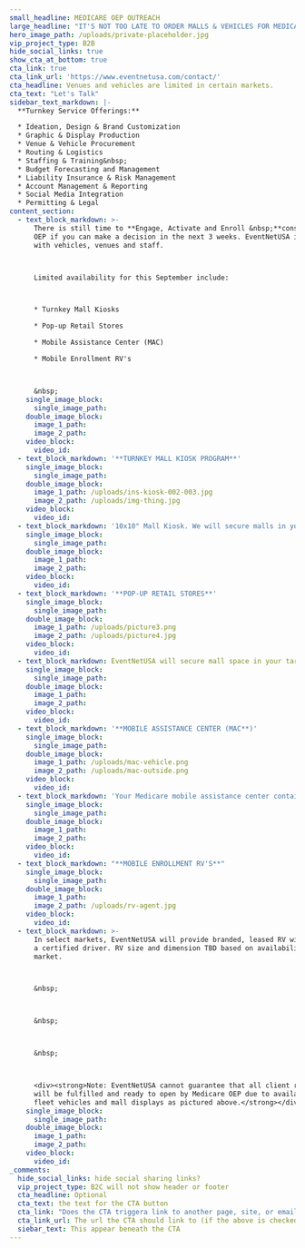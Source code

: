 ```yaml
---
small_headline: MEDICARE OEP OUTREACH
large_headline: "IT'S NOT TOO LATE TO ORDER MALLS & VEHICLES FOR MEDICARE MARKETING OUTREACH!"
hero_image_path: /uploads/private-placeholder.jpg
vip_project_type: B2B
hide_social_links: true
show_cta_at_bottom: true
cta_link: true
cta_link_url: 'https://www.eventnetusa.com/contact/'
cta_headline: Venues and vehicles are limited in certain markets.
cta_text: "Let's Talk"
sidebar_text_markdown: |-
  **Turnkey Service Offerings:**

  * Ideation, Design & Brand Customization
  * Graphic & Display Production
  * Venue & Vehicle Procurement
  * Routing & Logistics
  * Staffing & Training&nbsp;
  * Budget Forecasting and Management
  * Liability Insurance & Risk Management
  * Account Management & Reporting
  * Social Media Integration
  * Permitting & Legal
content_section:
  - text_block_markdown: >-
      There is still time to **Engage, Activate and Enroll &nbsp;**consumers in
      OEP if you can make a decision in the next 3 weeks. EventNetUSA is prepared
      with vehicles, venues and staff.



      Limited availability for this September include:



      * Turnkey Mall Kiosks

      * Pop-up Retail Stores

      * Mobile Assistance Center (MAC)

      * Mobile Enrollment RV's



      &nbsp;
    single_image_block:
      single_image_path:
    double_image_block:
      image_1_path:
      image_2_path:
    video_block:
      video_id:
  - text_block_markdown: '**TURNKEY MALL KIOSK PROGRAM**'
    single_image_block:
      single_image_path:
    double_image_block:
      image_1_path: /uploads/ins-kiosk-002-003.jpg
      image_2_path: /uploads/img-thing.jpg
    video_block:
      video_id:
  - text_block_markdown: '10x10" Mall Kiosk. We will secure malls in your targeted zip code, brand kiosk and have it delivered/set up for your team at the mall. We can supply trained staff/greeters upon request.'
    single_image_block:
      single_image_path:
    double_image_block:
      image_1_path:
      image_2_path:
    video_block:
      video_id:
  - text_block_markdown: '**POP-UP RETAIL STORES**'
    single_image_block:
      single_image_path:
    double_image_block:
      image_1_path: /uploads/picture3.png
      image_2_path: /uploads/picture4.jpg
    video_block:
      video_id:
  - text_block_markdown: EventNetUSA will secure mall space in your targeted zip code and build out temporary store. We can supply trained staff/greeters upon request.
    single_image_block:
      single_image_path:
    double_image_block:
      image_1_path:
      image_2_path:
    video_block:
      video_id:
  - text_block_markdown: '**MOBILE ASSISTANCE CENTER (MAC**)'
    single_image_block:
      single_image_path:
    double_image_block:
      image_1_path: /uploads/mac-vehicle.png
      image_2_path: /uploads/mac-outside.png
    video_block:
      video_id:
  - text_block_markdown: 'Your Medicare mobile assistance center contains seating for 8, video screen, and generator to provide electricity. MAC can be used indoor or outdoor and can be easily pulled by a car or light truck trailer hitch. Set up time: 20 minutes. EventNetUSA can supply driver/greeter and manage set up upon request. We can also work with you on routing.'
    single_image_block:
      single_image_path:
    double_image_block:
      image_1_path:
      image_2_path:
    video_block:
      video_id:
  - text_block_markdown: "**MOBILE ENROLLMENT RV'S**"
    single_image_block:
      single_image_path:
    double_image_block:
      image_1_path:
      image_2_path: /uploads/rv-agent.jpg
    video_block:
      video_id:
  - text_block_markdown: >-
      In select markets, EventNetUSA will provide branded, leased RV with
      a certified driver. RV size and dimension TBD based on availability in each
      market.



      &nbsp;



      &nbsp;



      &nbsp;



      <div><strong>Note: EventNetUSA cannot guarantee that all client requests
      will be fulfilled and ready to open by Medicare OEP due to availability of
      fleet vehicles and mall displays as pictured above.</strong></div>
    single_image_block:
      single_image_path:
    double_image_block:
      image_1_path:
      image_2_path:
    video_block:
      video_id:
_comments:
  hide_social_links: hide social sharing links?
  vip_project_type: B2C will not show header or footer
  cta_headline: Optional
  cta_text: the text for the CTA button
  cta_link: "Does the CTA triggera link to another page, site, or email? (note: use 'mailto:info@eventnetusa.com' format for an email address)"
  cta_link_url: The url the CTA should link to (if the above is checked)
  siebar_text: This appear beneath the CTA
---
```

